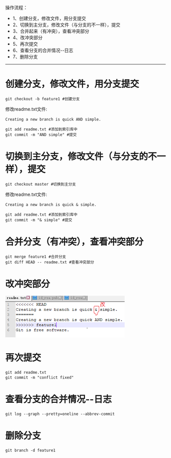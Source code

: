 操作流程：
- 1、创建分支，修改文件，用分支提交
- 2、切换到主分支，修改文件（与分支的不一样），提交
- 3、合并起来（有冲突），查看冲突部分
- 4、改冲突部分
- 5、再次提交
- 6、查看分支的合并情况--日志
- 7、删除分支

----------

# 创建分支，修改文件，用分支提交
```
git checkout -b feature1 #创建分支
```
修改readme.txt文件:
```
Creating a new branch is quick AND simple.
```
```
git add readme.txt #添加到索引库中
git commit -m "AND simple" #提交
```
# 切换到主分支，修改文件（与分支的不一样），提交
```
git checkout master #切换到主分支
```
修改readme.txt文件:
```
Creating a new branch is quick & simple.
```
```
git add readme.txt #添加到索引库中
git commit -m "& simple" #提交
```
# 合并分支（有冲突），查看冲突部分
```
git merge feature1 #合并分支
git diff HEAD -- readme.txt #查看冲突部分
```
# 改冲突部分

![](image/12-1.png)

# 再次提交
```
git add readme.txt
git commit -m "conflict fixed"
```
# 查看分支的合并情况--日志
```
git log --graph --pretty=oneline --abbrev-commit
```
# 删除分支
```
git branch -d feature1
```